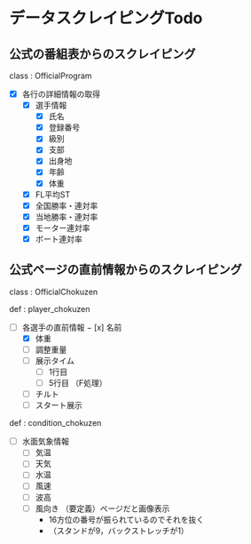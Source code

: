# データスクレイピングTodo

## 公式の番組表からのスクレイピング

class : OfficialProgram

- [x] 各行の詳細情報の取得
  - [x] 選手情報
    - [x] 氏名
    - [x] 登録番号
    - [x] 級別
    - [x] 支部
    - [x] 出身地
    - [x] 年齢
    - [x] 体重
  - [x] FL平均ST
  - [x] 全国勝率・連対率
  - [x] 当地勝率・連対率
  - [x] モーター連対率
  - [x] ボート連対率

## 公式ページの直前情報からのスクレイピング

class : OfficialChokuzen

def : player_chokuzen

- [ ] 各選手の直前情報
  − [x] 名前
  - [x] 体重
  - [ ] 調整重量
  - [ ] 展示タイム
    - [ ] 1行目
    - [ ] 5行目 （F処理）
  - [ ] チルト
  - [ ] スタート展示

def : condition_chokuzen

- [ ] 水面気象情報
  - [ ] 気温
  - [ ] 天気
  - [ ] 水温
  - [ ] 風速
  - [ ] 波高
  - [ ] 風向き （要定義）ページだと画像表示
    - 16方位の番号が振られているのでそれを抜く
    - （スタンドが9，バックストレッチが1）
